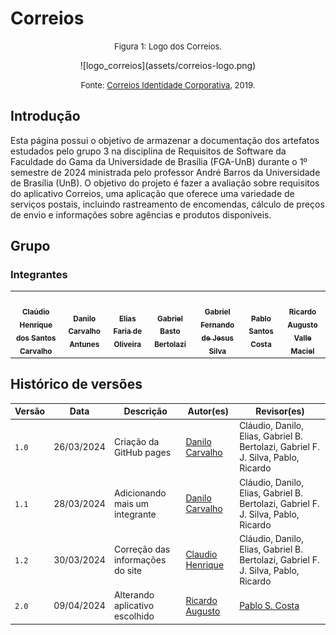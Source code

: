 # Correios

<font size="2"><p style="text-align: center">Figura 1: Logo dos Correios. </p></font>

<center class="logo_correios">
![logo_correios](assets/correios-logo.png)
</center>

<font size="2"><p style="text-align: center"> Fonte: <a href="https://www.correios.com.br/acesso-a-informacao/institucional/identidade-corporativa">Correios Identidade Corporativa</a>, 2019. </p></font>

## Introdução

Esta página possui o objetivo de armazenar a documentação dos artefatos estudados pelo grupo 3 na disciplina de Requisitos de Software da Faculdade do Gama da Universidade de Brasília (FGA-UnB) durante o 1º semestre de 2024 ministrada pelo professor André Barros da Universidade de Brasília (UnB). O objetivo do projeto é fazer a avaliação sobre requisitos do aplicativo Correios, uma aplicação que oferece uma variedade de serviços postais, incluindo rastreamento de encomendas, cálculo de preços de envio e informações sobre agências e produtos disponíveis.

## Grupo
### Integrantes

<table>
  <tr>
    <td align="center"><a href="https://github.com/claudiohsc"><img style="border-radius: 60%;" src="https://github.com/claudiohsc.png" width="200px;" alt=""/><br /><sub><b>Claúdio Henrique dos Santos Carvalho</b></sub></a><br />
    <td align="center"><a href="https://github.com/Danilo-Carvalho-Antunes"><img style="border-radius: 60%;" src="https://github.com/Danilo-Carvalho-Antunes.png" width="200px;" alt=""/><br /><sub><b>Danilo Carvalho Antunes</b></sub></a><br />
    <td align="center"><a href="https://github.com/EliasOliver21"><img style="border-radius: 60%;" src="https://github.com/EliasOliver21.png" width="200px;" alt=""/><br /><sub><b>Elias Faria de Oliveira</b></sub></a><br /><a href="Link git" title="Rocketseat"></a></td>
    <td align="center"><a href="https://github.com/Bertolazi"><img style="border-radius: 60%;" src="https://github.com/Bertolazi.png" width="200px;" alt=""/><br /><sub><b>Gabriel Basto Bertolazi</b></sub></a><br />
    <td align="center"><a href="https://github.com/MMcLovin"><img style="border-radius: 60%;" src="https://github.com/MMcLovin.png" width="200px;" alt=""/><br /><sub><b>Gabriel Fernando de Jesus Silva</b></sub></a><br /><a href="Link git" title="Rocketseat"></a></td>
    <td align="center"><a href="https://github.com/pabloheika"><img style="border-radius: 60%;" src="https://github.com/pabloheika.png" width="200px;" alt=""/><br /><sub><b>Pablo Santos Costa</b></sub></a><br />
    <td align="center"><a href="https://github.com/avmricardo"><img style="border-radius: 60%;" src="https://github.com/avmricardo.png" width="200px;" alt=""/><br /><sub><b>Ricardo Augusto Valle Maciel</b></sub></a><br />
  </tr>
</table>

## Histórico de versões

Versão |   Data  | Descrição | Autor(es) | Revisor(es)
------ | ---- | ------ | ---------- | ----------
`1.0` | 26/03/2024 | Criação da GitHub pages | [Danilo Carvalho](https://github.com/Danilo-Carvalho-Antunes) | Cláudio, Danilo, Elias, Gabriel B. Bertolazi, Gabriel F. J. Silva, Pablo, Ricardo
`1.1` | 28/03/2024 | Adicionando mais um integrante | [Danilo Carvalho](https://github.com/Danilo-Carvalho-Antunes) | Cláudio, Danilo, Elias, Gabriel B. Bertolazi, Gabriel F. J. Silva, Pablo, Ricardo
`1.2` | 30/03/2024 | Correção das informações do site | [Claudio Henrique](https://github.com/claudiohsc) | Cláudio, Danilo, Elias, Gabriel B. Bertolazi, Gabriel F. J. Silva, Pablo, Ricardo
`2.0` | 09/04/2024 | Alterando aplicativo escolhido | [Ricardo Augusto](https://www.github.com/avmricardo) | [Pablo S. Costa](https://www.github.com/pabloheika)


